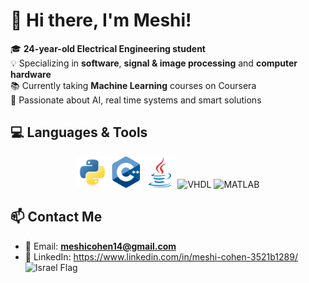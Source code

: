 # 👋 Hi there, I'm Meshi!

🎓 **24-year-old Electrical Engineering student**  
💡 Specializing in **software**, **signal & image processing** and **computer hardware**  
📚 Currently taking **Machine Learning** courses on Coursera  
🚀 Passionate about AI, real time systems and smart solutions




## 💻 Languages & Tools

<p align="center">
  <!-- Python -->
  <img src="https://raw.githubusercontent.com/devicons/devicon/master/icons/python/python-original.svg" alt="Python" width="50" height="50"/>
  <!-- C++ -->
  <img src="https://raw.githubusercontent.com/devicons/devicon/master/icons/cplusplus/cplusplus-original.svg" alt="C++" width="50" height="50"/>
  <!-- Java -->
  <img src="https://raw.githubusercontent.com/devicons/devicon/master/icons/java/java-original.svg" alt="Java" width="50" height="50"/>
  <!-- FPGA / Hardware -->
 <img src="https://fpgainsights.com/wp-content/uploads/2024/01/Thumbnail-3.png.webp" alt="VHDL" width="60" height="60"/>
  <!-- MATLAB -->
  <img src="https://upload.wikimedia.org/wikipedia/commons/2/21/Matlab_Logo.png" alt="MATLAB" width="50" height="50"/>
</p>





## 📫 Contact Me
- 📧 Email: **meshicohen14@gmail.com**  
- 💼 LinkedIn: https://www.linkedin.com/in/meshi-cohen-3521b1289/
   <img src="https://upload.wikimedia.org/wikipedia/commons/d/d4/Flag_of_Israel.svg" alt="Israel Flag" width="20"/>

